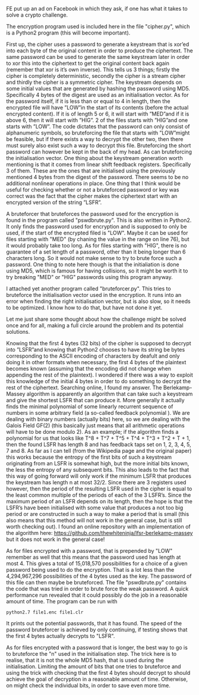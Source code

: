 FE put up an ad on Facebook in which they ask, if one has what it takes to solve a crypto challenge.

The encryption program used is included here in the file "cipher.py", which is a Python2 program (this will become important).

First up, the cipher uses a password to generate a keystream that is xor’ed into each byte of the original content in order to produce the ciphertext. The same password can be used to generate the same keystream later in order to xor this into the ciphertext to get the original content back again (remember that xor is it’s own inverse). This tells us 3 things; firstly the cipher is completely deterministic, secondly the cipher is a stream cipher and thirdly the cipher is a symmetric cipher. The keystream depends on some initial values that are generated by hashing the password using MD5. Specifically 4 bytes of the digest are used as an initialisation vector. As for the password itself, if it is less than or equal to 4 in length, then the encrypted file will have ”LOW”in the start of its contents (before the actual encrypted content). If it is of length 5 or 6, it will start with ”MED”and if it is above 6, then it will start with ”HIG”. 2 of the files starts with ”HIG”and one starts with ”LOW”. The code dictates that the password can only consist of alphanumeric symbols, so bruteforcing the file that starts with ”LOW”might be feasible, but if there exists a way to decrypt the other two, then there must surely also exist such a way to decrypt this file. Bruteforcing the short password can however be kept in the back of my head. As can bruteforcing the initialisation vector. One thing about the keystream generation worth mentioning is that it comes from linear shift feedback registers. Specifically 3 of them. These are the ones that are initialised using the previously mentioned 4 bytes from the digest of the password. There seems to be no additional nonlinear operations in place. One thing that I think would be useful for checking whether or not a bruteforced password or key was correct was the fact that the cipher makes the ciphertext start with an encrypted version of the string ”LSFR”.

A bruteforcer that bruteforces the password used for the encryption is found in the program called "pswdbrute.py". This is also written in Python2. It only finds the password used for encryption and is supposed to only be used, if the start of the encrypted filed is "LOW". Maybe it can be used for files starting with "MED" (by chaning the value in the range on line 76), but it would probably take too long. As for files starting with "HIG", there is no guarantee of a set length of a password, other than it being longer than 6 characters long. So it would not make sense to try to brute force such a password.
One thing to note here though is that the initialiation is done using MD5, which is famous for having collisions, so it might be worth it to try breaking "MED" or "HIG" passwords using this program anyway.

I attached yet another program called "bruteforcer.py". This tries to bruteforce the initialisation vector used in the encryption. It runs into an error when finding the right initialisation vector, but is also slow, so it needs to be optimized. I know how to do that, but have not done it yet.

Let me just share some thought about how the challenge might be solved once and for all, making a full circle around the problem and its potential solutions.

Knowing that the first 4 bytes (32 bits) of the cipher is supposed to decrypt into ”LSFR”and knowing that Python2 chooses to have its string be bytes corresponding to the ASCII encoding of characters by deafult and only doing it in other formats when necessary, the first 4 bytes of the plaintext becomes known (assuming that the encoding did not change when appending the rest of the plaintext). I wondered if there was a way to exploit this knowledge of the initial 4 bytes in order to do something to decrypt the rest of the ciphertext. Searching online, I found my answer. The Berlekamp-Massey algorithm is apparently an algorithm that can take such a keystream and give the shortest LSFR that can produce it. More generally it actually finds the minimal polynomial of some linearly recurrent sequence of numbers in some arbitrary field (a so-called feedback polynomial ). We are dealing with binary numbers (actually bits) here, so we are dealing with the Galois Field GF(2) (this basically just means that all arithmetic operations will have to be done modulo 2). As an example; if the algorithm finds a polynomial for us that looks like T^8 + T^7 + T^5 + T^4 + T^3 + T^2 + T + 1, then the found LSFR has length 8 and has feedback taps set on 1, 2, 3, 4, 5, 7 and 8. As far as I can tell (from the Wikipedia page and the original paper) this works because the entropy of the first bits of such a keystream originating from an LSFR is somewhat high, but the more initial bits known, the less the entropy of any subsequent bits. This also leads to the fact that this way of going forward will only work if the minimum LSFR that produces the keystream has length n at most 32/2. Since there are 3 registers used however, then the period of the resulting LSFR used in the cipher is equal to the least common multiple of the periods of each of the 3 LSFR’s. Since the maximum period of an LSFR depends on its length, then the hope is that the LSFR’s have been initialised with some value that produces a not too big period or are constructed in such a way to make a period that is small (this also means that this method will not work in the general case, but is still worth checking out). I found an online repository with an implementation of the algorithm here: https://github.com/thewhiteninja/lfsr-berlekamp-massey but it does not work in the general case!

As for files encrypted with a password, that is prepended by "LOW" remember as well that this means that the password used has length at most 4. This gives a total of 15,018,570 possibilities for a choice of a given password being used to do the encryption. That is a lot less than the 4,294,967,296 possibilities of the 4 bytes used as the key. The password of this file can then maybe be bruteforced. The file "pswdbrute.py" contains the code that was tried in order to brute force the weak password. A quick performance run revealed that it could possibly do the job in a reasonable amount of time. The program can be run with

    python2.7 file1.enc file1.clr

It prints out the potential passwords, that it has found. The speed of the password bruteforcer is achieved by only continuing, if testing shows that the first 4 bytes actually decrypts to "LSFR".

As for files encrypted with a password that is longer, the best way to go is to bruteforce the "n" used in the initialisation step. The trick here is to realise, that it is not the whole MD5 hash, that is used during the initialisation. Limiting the amount of bits that one tries to bruteforce and using the trick with checking that the first 4 bytes should decrypt to should achieve the goal of decryption in a reasonable amount of time. Otherwise, on might check the individual bits, in order to save even more time.
